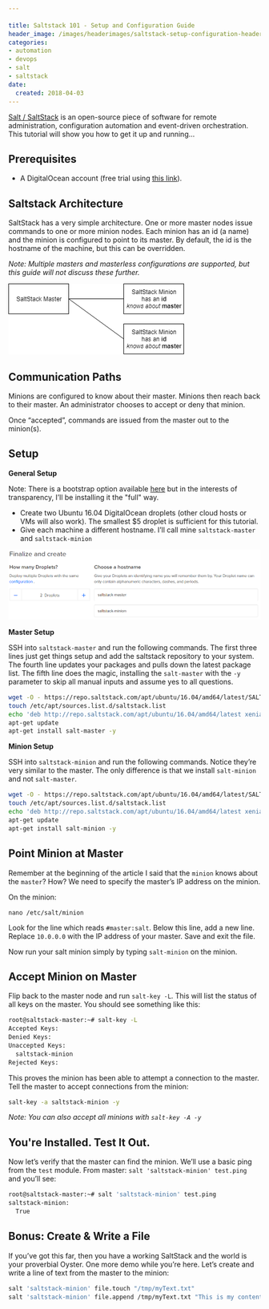 ```yaml
---

title: Saltstack 101 - Setup and Configuration Guide
header_image: /images/headerimages/saltstack-setup-configuration-header.png
categories:
- automation
- devops
- salt
- saltstack
date:
  created: 2018-04-03
---
```


[Salt / SaltStack](https://saltstack.com/salt-open-source/) is an open-source piece of software for remote administration, configuration automation and event-driven orchestration. This tutorial will show you how to get it up and running...

<!-- more -->

## Prerequisites

- A DigitalOcean account (free trial using [this link](https://m.do.co/c/fdf58b08514e)).

## Saltstack Architecture

SaltStack has a very simple architecture. One or more master nodes issue commands to one or more minion nodes.
Each minion has an id (a name) and the minion is configured to point to its master. By default, the id is the hostname of the machine, but this can be overridden.

_Note: Multiple masters and masterless configurations are supported, but this guide will not discuss these further._

![](../images/postimages/saltstack-setup-config-1.png)

## Communication Paths

Minions are configured to know about their master. Minions then reach back to their master. An administrator chooses to accept or deny that minion.

Once “accepted”, commands are issued from the master out to the minion(s).

## Setup

**General Setup**

Note: There is a bootstrap option available [here](https://repo.saltstack.com/) but in the interests of transparency, I’ll be installing it the "full" way.

- Create two Ubuntu 16.04 DigitalOcean droplets (other cloud hosts or VMs will also work). The smallest $5 droplet is sufficient for this tutorial.
- Give each machine a different hostname. I’ll call mine `saltstack-master` and `saltstack-minion`

![](../images/postimages/saltstack-setup-config-2.png)

**Master Setup**

SSH into `saltstack-master` and run the following commands. The first three lines just get things setup and add the saltstack repository to your system.
The fourth line updates your packages and pulls down the latest package list.
The fifth line does the magic, installing the `salt-master` with the `-y` parameter to skip all manual inputs and assume yes to all questions.

```bash
wget -O - https://repo.saltstack.com/apt/ubuntu/16.04/amd64/latest/SALTSTACK-GPG-KEY.pub | apt-key add -
touch /etc/apt/sources.list.d/saltstack.list
echo 'deb http://repo.saltstack.com/apt/ubuntu/16.04/amd64/latest xenial main'| tee -a /etc/apt/sources.list.d/saltstack.list
apt-get update
apt-get install salt-master -y    
```

**Minion Setup**

SSH into `saltstack-minion` and run the following commands. Notice they’re very similar to the master.
The only difference is that we install `salt-minion` and not `salt-master`.

```bash
wget -O - https://repo.saltstack.com/apt/ubuntu/16.04/amd64/latest/SALTSTACK-GPG-KEY.pub | apt-key add -
touch /etc/apt/sources.list.d/saltstack.list
echo 'deb http://repo.saltstack.com/apt/ubuntu/16.04/amd64/latest xenial main'| tee -a /etc/apt/sources.list.d/saltstack.list
apt-get update
apt-get install salt-minion -y
```

## Point Minion at Master

Remember at the beginning of the article I said that the `minion` knows about the `master`? How? We need to specify the master’s IP address on the minion.

On the minion:

```
nano /etc/salt/minion
```

Look for the line which reads `#master:salt`. Below this line, add a new line. Replace `10.0.0.0` with the IP address of your master. Save and exit the file.

Now run your salt minion simply by typing `salt-minion` on the minion.

## Accept Minion on Master

Flip back to the master node and run `salt-key -L`. This will list the status of all keys on the master.
You should see something like this:

```bash
root@saltstack-master:~# salt-key -L
Accepted Keys:
Denied Keys:
Unaccepted Keys:
  saltstack-minion
Rejected Keys:
```

This proves the minion has been able to attempt a connection to the master. Tell the master to accept connections from the minion:

```bash
salt-key -a saltstack-minion -y
```

_Note: You can also accept all minions with `salt-key -A -y`_

## You're Installed. Test It Out.

Now let’s verify that the master can find the minion. We’ll use a basic ping from the `test` module.
From master: `salt 'saltstack-minion' test.ping` and you’ll see:

```bash
root@saltstack-master:~# salt 'saltstack-minion' test.ping
saltstack-minion:
  True
```

## Bonus: Create & Write a File

If you’ve got this far, then you have a working SaltStack and the world is your proverbial Oyster.
One more demo while you’re here. Let’s create and write a line of text from the master to the minion:

```bash
salt 'saltstack-minion' file.touch "/tmp/myText.txt"
salt 'saltstack-minion' file.append /tmp/myText.txt "This is my content..."
```













